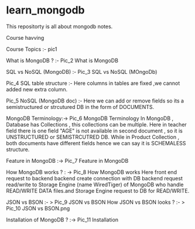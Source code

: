 # learn_mongodb
This repositorty is all about mongodb notes.


Course havving

Course Topics :- pic1

What is MongoDB ? :- Pic_2 What is MongoDB


SQL vs NoSQL (MongoDB) :- Pic_3 SQL vs NoSQL (MOngoDb)



Pic_4 SQL table structure :- Here columns in tables are fixed ,we cannot added new extra column.



Pic_5 NoSQL (MongoDB doc) :- Here we can add or remove fields so its a semistructured or strcutured DB in the form of DOCUMENTS.



MongoDB Terminology:-> Pic_6 MongoDB Terminology
In MongoDB , Database has Collections , this collections can be multiple.
Here in teacher field there is one field "AGE" is not available in second
document , so it is UNSTRUCTURED or SEMISTRCUTRED DB.
While in Product Collection , both documents have different fields hence we can say it is SCHEMALESS structure.


Feature in MongoDB :-> Pic_7 Feature in MongoDB


How MongoDB works ? : -> Pic_8 How MongoDB works
Here front end request to backend
backend create connection with DB
backend request read/write to Storage Engine (name WiredTiger) of MongoDB who handle READ/WRITE DATA files.and Storage Engine request to DB for READ/WRITE.


JSON vs BSON :- > Pic_9 JSON vs BSON
How JSON vs BSON looks ? :- > Pic_10 JSON vs BSON.png

Installation of MongoDB ? :-> Pic_11 Installation